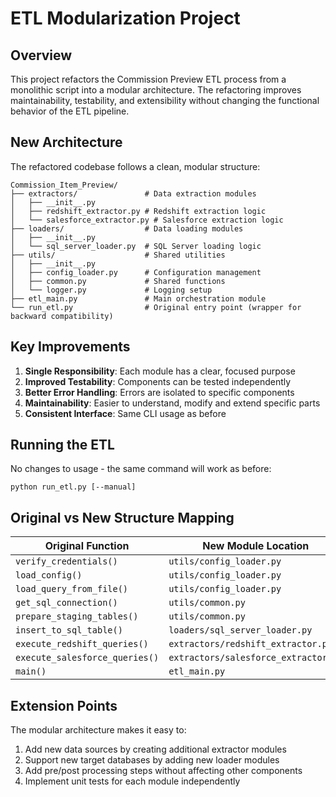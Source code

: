 # ETL Modularization Project

## Overview

This project refactors the Commission Preview ETL process from a monolithic script into a modular architecture. The refactoring improves maintainability, testability, and extensibility without changing the functional behavior of the ETL pipeline.

## New Architecture

The refactored codebase follows a clean, modular structure:

```
Commission_Item_Preview/
├── extractors/               # Data extraction modules
│   ├── __init__.py
│   ├── redshift_extractor.py # Redshift extraction logic
│   └── salesforce_extractor.py # Salesforce extraction logic
├── loaders/                  # Data loading modules  
│   ├── __init__.py
│   └── sql_server_loader.py  # SQL Server loading logic
├── utils/                    # Shared utilities
│   ├── __init__.py
│   ├── config_loader.py      # Configuration management
│   ├── common.py             # Shared functions
│   └── logger.py             # Logging setup
├── etl_main.py               # Main orchestration module
└── run_etl.py                # Original entry point (wrapper for backward compatibility)
```

## Key Improvements

1. **Single Responsibility**: Each module has a clear, focused purpose
2. **Improved Testability**: Components can be tested independently
3. **Better Error Handling**: Errors are isolated to specific components
4. **Maintainability**: Easier to understand, modify and extend specific parts
5. **Consistent Interface**: Same CLI usage as before

## Running the ETL

No changes to usage - the same command will work as before:

```
python run_etl.py [--manual]
```

## Original vs New Structure Mapping

| Original Function | New Module Location |
|-------------------|---------------------|
| `verify_credentials()` | `utils/config_loader.py` |
| `load_config()` | `utils/config_loader.py` |
| `load_query_from_file()` | `utils/config_loader.py` |
| `get_sql_connection()` | `utils/common.py` |
| `prepare_staging_tables()` | `utils/common.py` |
| `insert_to_sql_table()` | `loaders/sql_server_loader.py` |
| `execute_redshift_queries()` | `extractors/redshift_extractor.py` |
| `execute_salesforce_queries()` | `extractors/salesforce_extractor.py` |
| `main()` | `etl_main.py` |

## Extension Points

The modular architecture makes it easy to:

1. Add new data sources by creating additional extractor modules
2. Support new target databases by adding new loader modules
3. Add pre/post processing steps without affecting other components
4. Implement unit tests for each module independently
